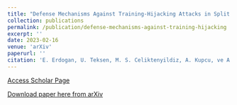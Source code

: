 ```yaml
---
title: "Defense Mechanisms Against Training-Hijacking Attacks in Split Learning"
collection: publications
permalink: /publication/defense-mechanisms-against-training-hijacking
excerpt: ''
date: 2023-02-16
venue: 'arXiv'
paperurl: ''
citation: 'E. Erdogan, U. Teksen, M. S. Celiktenyildiz, A. Kupcu, ve A. E. Cicek, “Defense Mechanisms Against Training-Hijacking Attacks in Split Learning”. arXiv, 16 February 2023. [Online]. http://arxiv.org/abs/2302.08618v1'
---
```


[Access Scholar Page](https://scholar.google.com/citations?view_op=view_citation&hl=tr&user=7Iyg4ZoAAAAJ&citation_for_view=7Iyg4ZoAAAAJ:2osOgNQ5qMEC)

[Download paper here from arXiv](https://arxiv.org/abs/2302.08618v1)



